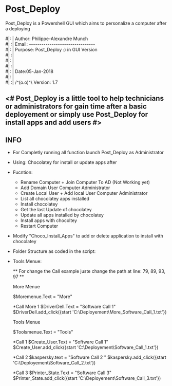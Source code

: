 # Post_Deploy
Post_Deploy is a Powershell GUI which aims to personalize a computer after a deploying 

#|: | Author:  Philippe-Alexandre Munch                           
#| :| Email:   --------------------------------                   
#|: | Purpose: Post_Deploy :)  in GUI Version                     
#| :|                                                             
#|: |                      						                  
#| :|                                                             
#|: |         		Date:05-Jan-2018                             
#|: |                                                      
#| :| 	/^(o.o)^\    Version: 1.7           	                  


<# Post_Deploy is a little tool to help technicians or administrators for gain time after a basic deployement or simply use Post_Deploy for install apps and add users #>
----------------------------------------------------------------------------------------------------------------------------------------
   
   
INFO
----
   
   - For Completly running all function launch Post_Deploy as Administrator
   
   - Using: Chocolatey for install or update apps after
   
   - Fucntion:
       - Rename Computer + Join Computer To AD (Not Working yet)
       - Add Domain User Computer Administrator
       - Create Local User + Add local User Computer Administrator
       - List all chocolatey apps installed
       - Install chocolatey
       - Get the last Update of chocolatey
       - Update all apps installed by chocolatey
       - Install apps with chocoltey
       - Restart Computer
       
   - Modify "Choco_Install_Apps" to add or delete application to install with chocolatey
            
   - Folder Structure as coded in the script:
 
   - Tools Menue:

      ** For change the Call example juste change the path at line: 79, 89, 93, 97 **


      More Menue 


      $Moremenue.Text = "More"

      *Call More 1
      $DriverDell.Text = "Software Call 1"
      $DriverDell.add_click({start 'C:\Deployement\More_Software_Call_1.txt'})

      Tools Menue


      $Toolsmenue.Text = "Tools"

      *Call 1
      $Create_User.Text = "Software Call 1"
      $Create_User.add_click({start 'C:\Deployement\Software_Call_1.txt'})

      *Call 2
      $kaspersky.text = "Software Call 2 "
      $kaspersky.add_click({start 'C:\Deployement\Software_Call_2.txt'})

      *Call 3
      $Printer_State.Text = "Software Call 3"
      $Printer_State.add_click({start 'C:\Deployement\Software_Call_3.txt'})
